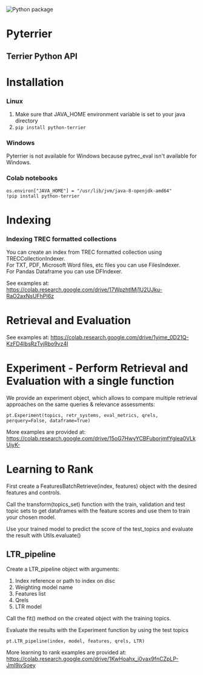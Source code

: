 ![Python package](https://github.com/cmacdonald/pyterrier/workflows/Python%20package/badge.svg)

# Pyterrier

## Terrier Python API

# Installation

### Linux
1. Make sure that JAVA_HOME environment variable is set to your java directory
2. `pip install python-terrier`

### Windows
Pyterrier is not available for Windows because pytrec_eval isn't available for Windows.

### Colab notebooks
```
os.environ["JAVA_HOME"] = "/usr/lib/jvm/java-8-openjdk-amd64"    
!pip install python-terrier
```

# Indexing

### Indexing TREC formatted collections

You can create an index from TREC formatted collection using TRECCollectionIndexer.    
For TXT, PDF, Microsoft Word files, etc files you can use FilesIndexer.    
For Pandas Dataframe you can use DFIndexer.

See examples at:    
https://colab.research.google.com/drive/17WpzhtlMj1U2UJku-RaO2axNsUFhPI6z

# Retrieval and Evaluation

See examples at:
https://colab.research.google.com/drive/1yime_0D21Q-KzFD4IbsRzTvjRbo9vz4I

# Experiment - Perform Retrieval and Evaluation with a single function
We provide an experiment object, which allows to compare multiple retrieval approaches on the same queries & relevance assessments:

```
pt.Experiment(topics, retr_systems, eval_metrics, qrels, perquery=False, dataframe=True)
```

More examples are provided at:
https://colab.research.google.com/drive/15oG7HwyYCBFuborjmfYglea0VLkUjyK-

# Learning to  Rank
First create a FeaturesBatchRetrieve(index, features) object with the desired features and controls.

Call the transform(topics_set) function with the train, validation and test topic sets to get dataframes with the feature scores and use them to train your chosen model.

Use your trained model to predict the score of the test_topics and evaluate the result with Utils.evaluate()

## LTR_pipeline

Create a LTR_pipeline object with arguments:

1. Index reference or path to index on disc
2. Weighting model name
3. Features list
4. Qrels
5. LTR model

Call the fit() method on the created object with the training topics.

Evaluate the results with the Experiment function by using the test topics

```
pt.LTR_pipeline(index, model, features, qrels, LTR)
```

More learning to rank examples are provided at:
https://colab.research.google.com/drive/1KwHoahx_i0vax9fnCZpLP-JmI9jvSoey


